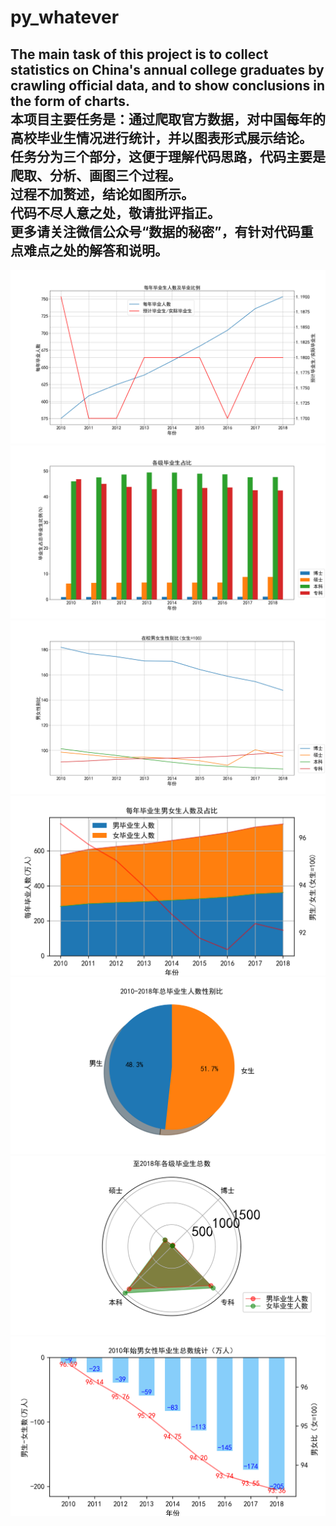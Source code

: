 # py_whatever
The main task of this project is to collect statistics on China's annual college graduates by crawling official data, and to show conclusions in the form of charts.  
本项目主要任务是：通过爬取官方数据，对中国每年的高校毕业生情况进行统计，并以图表形式展示结论。  
任务分为三个部分，这便于理解代码思路，代码主要是爬取、分析、画图三个过程。  
过程不加赘述，结论如图所示。  
代码不尽人意之处，敬请批评指正。  
更多请**关注微信公众号“数据的秘密”**，有针对代码重点难点之处的解答和说明。 
--- 
![image](https://github.com/nature1949/py_whatever/blob/master/result_picture/每年毕业生人数统计.png)  
![image](https://github.com/nature1949/py_whatever/blob/master/result_picture/各学历毕业生占比.png)  
![image](https://github.com/nature1949/py_whatever/blob/master/result_picture/在校学生性别比.png)  
![image](https://github.com/nature1949/py_whatever/blob/master/result_picture/每年毕业男女人数及占比.png)  
![image](https://github.com/nature1949/py_whatever/blob/master/result_picture/2010-2018毕业生性别比.png)  
![image](https://github.com/nature1949/py_whatever/blob/master/result_picture/至2018年不同学历毕业生对比.png)  
![image](https://github.com/nature1949/py_whatever/blob/master/result_picture/2010年以来男女毕业生统计.png)  
